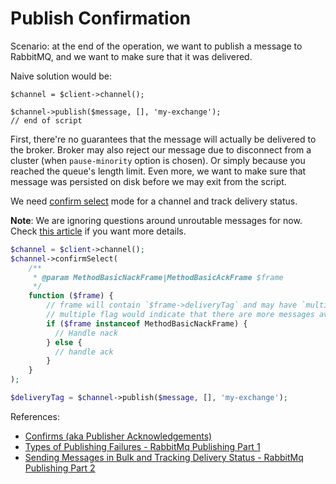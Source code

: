 Publish Confirmation
========================

Scenario: at the end of the operation, we want to publish a message to RabbitMQ, and we want to make sure that it was delivered.

Naive solution would be:

```
$channel = $client->channel();

$channel->publish($message, [], 'my-exchange');
// end of script
```

First, there're no guarantees that the message will actually be delivered to the broker. Broker may also reject our message
due to disconnect from a cluster (when `pause-minority` option is chosen). Or simply because you reached the queue's length limit.
Even more, we want to make sure that message was persisted on disk before we may exit from the script.

We need [confirm select](https://rabbitmq.docs.pivotal.io/35/rabbit-web-docs/confirms.html) mode for a channel and track
delivery status.

**Note**: We are ignoring questions around unroutable messages for now. Check [this article](https://jack-vanlightly.com/blog/2017/3/12/how-to-deal-with-unroutable-messages-rabbitmq-publishing-part-3) if you want more details.

```php
$channel = $client->channel();
$channel->confirmSelect(
    /**
     * @param MethodBasicNackFrame|MethodBasicAckFrame $frame
     */
    function ($frame) {
        // frame will contain `$frame->deliveryTag` and may have `multiple` flag to be true
        // multiple flag would indicate that there are more messages available
        if ($frame instanceof MethodBasicNackFrame) {
          // Handle nack
        } else {
          // handle ack
        }
    }
);

$deliveryTag = $channel->publish($message, [], 'my-exchange');
```

References:

- [Confirms (aka Publisher Acknowledgements)](https://rabbitmq.docs.pivotal.io/35/rabbit-web-docs/confirms.html)
- [Types of Publishing Failures - RabbitMq Publishing Part 1](https://jack-vanlightly.com/blog/2017/3/10/rabbitmq-the-different-failures-on-basicpublish)
- [Sending Messages in Bulk and Tracking Delivery Status - RabbitMq Publishing Part 2](https://jack-vanlightly.com/blog/2017/3/11/sending-messages-in-bulk-and-tracking-delivery-status-rabbitmq-publishing-part-2)
